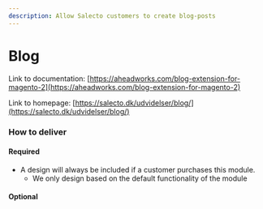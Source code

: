 ```yaml
---
description: Allow Salecto customers to create blog-posts
---
```


# Blog

Link to documentation: [https://aheadworks.com/blog-extension-for-magento-2](https://aheadworks.com/blog-extension-for-magento-2)

Link to homepage: [https://salecto.dk/udvidelser/blog/](https://salecto.dk/udvidelser/blog/)

### How to deliver

#### Required

* A design will always be included if a customer purchases this module. 
  * We only design based on the default functionality of the module

#### Optional



